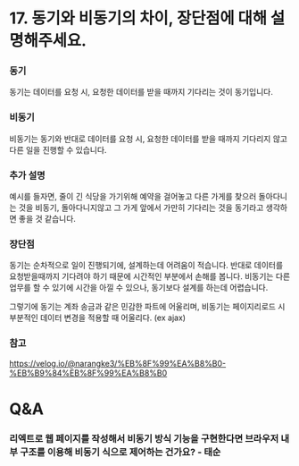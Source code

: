 # 17. 동기와 비동기의 차이, 장단점에 대해 설명해주세요.

### 동기

동기는 데이터를 요청 시, 요청한 데이터를 받을 때까지 기다리는 것이 동기입니다.

### 비동기

비동기는 동기와 반대로 데이터를 요청 시, 요청한 데이터를 받을 때까지 기다리지 않고 다른 일을 진행할 수 있습니다.

### 추가 설명

예시를 들자면, 줄이 긴 식당을 가기위해 예약을 걸어놓고 다른 가게를 찾으러 돌아다니는 것을 비동기, 돌아다니지않고 그 가게 앞에서 가만히 기다리는 것을 동기라고 생각하면 좋을 것 같습니다.

### 장단점

동기는 순차적으로 일이 진행되기에, 설계하는데 어려움이 적습니다. 반대로 데이터를 요청받을때까지 기다려야 하기 때문에 시간적인 부분에서 손해를 봅니다.
비동기는 다른업무를 할 수 있기에 시간을 아낄 수 있으나, 동기보다 설계를 하는데 어렵습니다.

그렇기에 동기는 계좌 송금과 같은 민감한 파트에 어울리며, 비동기는 페이지리로드 시 부분적인 데이터 변경을 적용할 때 어울리다. (ex ajax)

### 참고

https://velog.io/@narangke3/%EB%8F%99%EA%B8%B0-%EB%B9%84%EB%8F%99%EA%B8%B0

# Q&A

### 리엑트로 웹 페이지를 작성해서 비동기 방식 기능을 구현한다면 브라우저 내부 구조를 이용해 비동기 식으로 제어하는 건가요? - 태순
